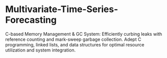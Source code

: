 # Multivariate-Time-Series-Forecasting
C-based Memory Management &amp; GC System: Efficiently curbing leaks with reference counting and mark-sweep garbage collection. Adept C programming, linked lists, and data structures for optimal resource utilization and system integration.
